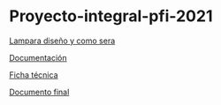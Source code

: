 # Proyecto-integral-pfi-2021

[Lampara diseño y como sera](https://github.com/Albitah24/Proyecto-integral-/blob/main/https:/github.com/Albitah24/Soldadura-y-diseno-UwU/blob/main/Lampara.md)

[Documentación](https://github.com/Albitah24/Soldadura-y-diseno-UwU/blob/main/Documentaci%C3%B3n%20del%20proceso.md)

[Ficha técnica](https://github.com/Albitah24/Soldadura-y-diseno-UwU/blob/main/Ficha%20t%C3%A9cnica.md)

[Documento final](https://github.com/Albitah24/Soldadura-y-diseno-UwU/blob/main/Documentos%20finales.md)

